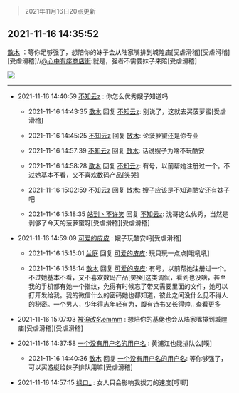 > 2021年11月16日20点更新
<link rel="stylesheet" href="https://cdn.jsdelivr.net/gh/taotie6/sampleJSON@main/css/photo_show.css">
<meta name="referrer" content="no-referrer" />


 ## 2021-11-16 14:35:52 

 [㪚木](https://www.coolapk.com/feed/31510149?shareKey=ZTNkNzM1ZjY2NWE5NjE5MzU2YzE~) ：等你足够强了，想陪你的妹子会从陆家嘴排到城隍庙[受虐滑稽][受虐滑稽][受虐滑稽]//<a class="feed-link-uname" href="/u/心中有座商店街">@心中有座商店街</a>:就是，强者不需要妹子来陪[受虐滑稽] 

<div class="album">
<img class="img-item" src="https://image.coolapk.com/feed/2020/0511/21/1081091_45bad8f3_4880_7713@356x200.gif" />
</div>

 ------- 

- 2021-11-16 14:40:59 [不知云z](uid=5657858) : 你怎么优秀嫂子知道吗 

    - 2021-11-16 14:43:35 [㪚木](uid=1081091) 回复 [不知云z](uid=5657858): 别说了，这就去买菠萝蜜[受虐滑稽] 

    - 2021-11-16 14:45:25 [不知云z](uid=5657858) 回复 [㪚木](uid=1081091): 论菠萝蜜还是你专业 

    - 2021-11-16 14:57:39 [不知云z](uid=5657858) 回复 [㪚木](uid=1081091): 话说嫂子为啥不玩酷安 

    - 2021-11-16 14:58:28 [㪚木](uid=1081091) 回复 [不知云z](uid=5657858): 有号，以前帮她注册过一个。不过她基本不看，又不喜欢数码产品[笑哭] 

    - 2021-11-16 15:02:59 [不知云z](uid=5657858) 回复 [㪚木](uid=1081091): 嫂子应该是不知道酷安还有妹子吧 

    - 2021-11-16 15:18:35 [站到丶不许笑](uid=1165627) 回复 [不知云z](uid=5657858): 沈哥这么优秀，当然是剥够了今天的菠萝蜜呀[受虐滑稽][受虐滑稽] 

- 2021-11-16 14:59:09 [可爱的皮皮](uid=2163021) : 嫂子玩酷安吗[受虐滑稽] 

    - 2021-11-16 15:15:01 [兰庭](uid=2362595) 回复 [可爱的皮皮](uid=2163021): 玩只玩一点点[哦吼吼] 

    - 2021-11-16 15:18:14 [㪚木](uid=1081091) 回复 [可爱的皮皮](uid=2163021): 有号，以前帮她注册过一个。不过她基本不看，又不喜欢数码产品[笑哭]这类调侃，看到也没啥，甚至我的手机都有她一个指纹，免得有时候忘了带又需要里面的文件，她可以打开发给我。我的微信什么的密码她也都知道，彼此之间没什么见不得人的秘密。一个男人，少年得志年轻有为，腹有诗书又长得帅.. <a href="/feed/replyList?id=243722202">查看更多</a> 

- 2021-11-16 15:07:03 [被迫改名emmm](uid=3302275) : 想陪你的基佬也会从陆家嘴排到城隍庙[受虐滑稽][受虐滑稽] 

- 2021-11-16 14:37:58 [一个没有用户名的用户名](uid=1314924) : 黄浦江也能排队么[噗] 

    - 2021-11-16 14:40:36 [㪚木](uid=1081091) 回复 [一个没有用户名的用户名](uid=1314924): 等你够强了，可以买游艇给妹子排队用嘛[受虐滑稽] 

- 2021-11-16 14:57:15 [禄口_](uid=1005884) : 女人只会影响我拔刀的速度[哼唧] 

